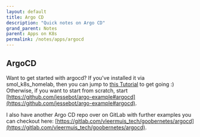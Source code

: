 ```yaml
---
layout: default
title: Argo CD
description: "Quick notes on Argo CD"
grand_parent: Notes
parent: Apps on K8s
permalink: /notes/apps/argocd
---
```


## ArgoCD
Want to get started with argocd? If you've installed it via smol_k8s_homelab, then you can jump to [this Tutorial](https://github.com/jessebot/argo-example#argo-via-the-gui) to get going :) Otherwise, if you want to start from scratch, start [https://github.com/jessebot/argo-example#argocd](https://github.com/jessebot/argo-example#argocd).

I also have another Argo CD repo over on GitLab with further examples you can checkout here: [https://gitlab.com/vleermuis_tech/goobernetes/argocd](https://gitlab.com/vleermuis_tech/goobernetes/argocd).
